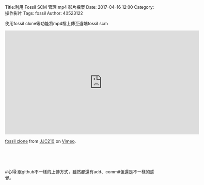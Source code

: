 Title:利用 Fossil SCM 管理 mp4 影片檔案
Date: 2017-04-16 12:00
Category: 操作影片
Tags: fossil
Author: 40523122
 
使用fossil clone等功能將mp4檔上傳至遠端fossil scm<br/>
 <!-- PELICAN_END_SUMMARY -->
<iframe src="https://player.vimeo.com/video/215012605" width="640" height="343" frameborder="0" webkitallowfullscreen mozallowfullscreen allowfullscreen></iframe>
<p><a href="https://vimeo.com/215012605">fossil clone</a> from <a href="https://vimeo.com/user58912544">JJC210</a> on <a href="https://vimeo.com">Vimeo</a>.</p><br/>
<br/>
<br/>
<br/>
#心得:跟github不一樣的上傳方式，雖然都還有add、commit但還是不一樣的感覺。